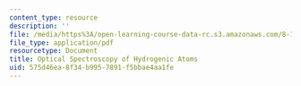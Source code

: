 ```yaml
---
content_type: resource
description: ''
file: /media/https%3A/open-learning-course-data-rc.s3.amazonaws.com/8-13-14-experimental-physics-i-ii-junior-lab-fall-2016-spring-2017/575d46ea8f34b9957891f5bbae4aa1fe_MIT8_13-14F16-S17exp17.pdf
file_type: application/pdf
resourcetype: Document
title: Optical Spectroscopy of Hydrogenic Atoms
uid: 575d46ea-8f34-b995-7891-f5bbae4aa1fe
---
```

